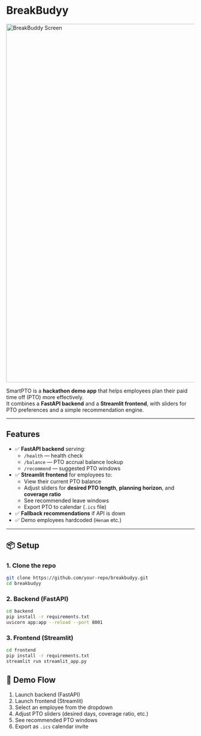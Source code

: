# BreakBudyy

<img width="943" height="957" alt="BreakBuddy Screen" src="https://github.com/user-attachments/assets/f7114993-4ec6-4958-bd78-2ba5d1ef57d0" />


SmartPTO is a **hackathon demo app** that helps employees plan their paid time off (PTO) more effectively.  
It combines a **FastAPI backend** and a **Streamlit frontend**, with sliders for PTO preferences and a simple recommendation engine.  

---

## Features
- ✅ **FastAPI backend** serving:
  - `/health` — health check  
  - `/balance` — PTO accrual balance lookup  
  - `/recommend` — suggested PTO windows  
- ✅ **Streamlit frontend** for employees to:
  - View their current PTO balance  
  - Adjust sliders for **desired PTO length**, **planning horizon**, and **coverage ratio**  
  - See recommended leave windows  
  - Export PTO to calendar (`.ics` file)  
- ✅ **Fallback recommendations** if API is down  
- ✅ Demo employees hardcoded (`Henam` etc.)  

---

## 📦 Setup

### 1. Clone the repo
```bash
git clone https://github.com/your-repo/breakbudyy.git
cd breakbudyy
```

### 2. Backend (FastAPI)
```bash
cd backend
pip install -r requirements.txt
uvicorn app:app --reload --port 8001
```

### 3. Frontend (Streamlit)
```bash
cd frontend
pip install -r requirements.txt
streamlit run streamlit_app.py
```

## 🎯 Demo Flow

1. Launch backend (FastAPI)  
2. Launch frontend (Streamlit)  
3. Select an employee from the dropdown  
4. Adjust PTO sliders (desired days, coverage ratio, etc.)  
5. See recommended PTO windows  
6. Export as `.ics` calendar invite  

